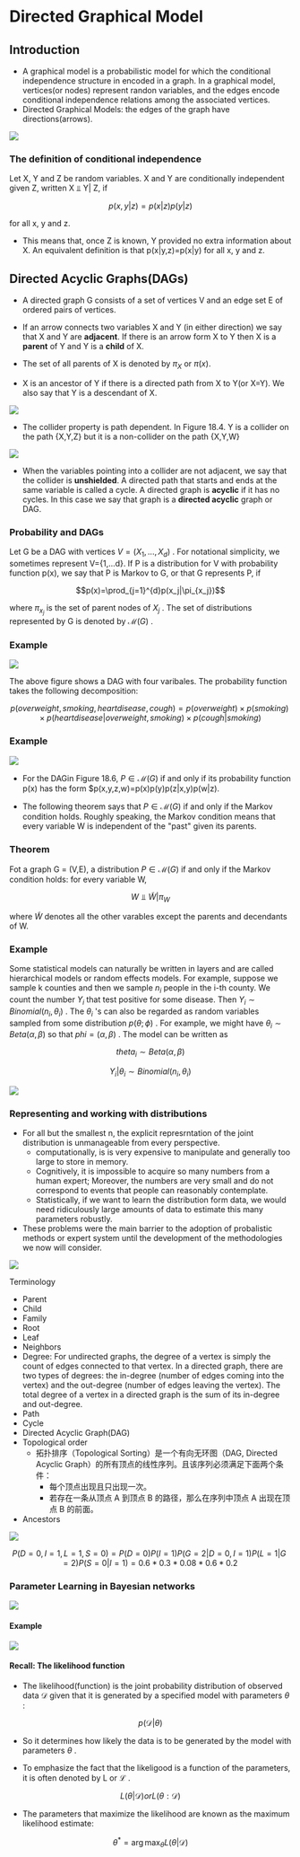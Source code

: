 # Directed Graphical Model

## Introduction
- A graphical model is a probabilistic model for which the conditional independence structure in encoded in a graph. In a graphical model, vertices(or nodes) represent randon variables, and the edges encode conditional independence relations among the associated vertices. 
- Directed Graphical Models: the edges of the graph have directions(arrows).

![](Pictures/DGM01.png)

### The definition of conditional independence

Let X, Y and Z be random variables. X and Y are conditionally independent given Z, written X ⫫ Y| Z, if

$$p(x,y|z)=p(x|z)p(y|z)$$

for all x, y and z.

- This means that, once Z is known, Y provided no extra information about X. An equivalent definition is that p(x|y,z)=p(x|y) for all x, y and z. 

## Directed Acyclic Graphs(DAGs)

- A directed graph G consists of a set of vertices V and an edge set E of ordered pairs of vertices. 

- If an arrow connects two variables X and Y (in either direction) we say that X and Y are **adjacent**. If there is an arrow form X to Y then X is a **parent** of Y and Y is a **child** of X. 
- The set of all parents of X is denoted by $\pi_X$ or $\pi(x)$.
- X is an ancestor of Y if there is a directed path from X to Y(or X=Y). We also say that Y is a descendant of X.

![](Pictures/DGM02.png)

- The collider property is path dependent. In Figure 18.4. Y is a collider on the path {X,Y,Z} but it is a non-collider on the path {X,Y,W}

![](Pictures/DGM03.png)

- When the variables pointing into a collider are not adjacent, we say that the collider is **unshielded**. A directed path that starts and ends at the same variable is called a cycle. A directed graph is **acyclic** if it has no cycles. In this case we say that graph is a **directed acyclic** graph or DAG.

### Probability and DAGs

Let G be a DAG with vertices $V=(X_1,..., X_d)$ . For notational simplicity, we sometimes represent V={1,...d}. If P is a distribution for V with probability function p(x), we say that P is Markov to G, or that G represents P, if

$$p(x)=\prod_{j=1}^{d}p(x_j|\pi_{x_j})$$

where $\pi_{x_j}$ is the set of parent nodes of $X_j$ . The set of distributions represented by G is denoted by $\mathcal{M}(G)$ .

### Example

![](Pictures/DGM04.png)

The above figure shows a DAG with four varibales. The probability function takes the following decomposition:

$$p(overweight, smoking, heart disease, cough) = p(overweight)\times p(smoking)\times p(heart disease| overweight,smoking)\times p(cough|smoking)$$

### Example

![](Pictures/DGM05.png)

- For the DAGin Figure 18.6, $P\in \mathcal{M}(G)$ if and only if its probability function p(x) has the form $p(x,y,z,w)=p(x)p(y)p(z|x,y)p(w|z).

- The following theorem says that $P\in \mathcal{M}(G)$ if and only if the Markov condition holds. Roughly speaking, the Markov condition means that every variable W is independent of the "past" given its parents.

### Theorem

Fot a graph G = (V,E), a distribution $P\in \mathcal{M}(G)$ if and only if the Markov condition holds: for every variable W,

$$W ⫫ \widetilde{W}|\pi_W$$

where $\widetilde{W}$ denotes all the other varables except the parents and decendants of W.

### Example

Some statistical models can naturally be written in layers and are called hierarchical models or random effects models. For example, suppose we sample k counties and then we sample $n_i$ people in the i-th county. We count the number $Y_i$ that test positive for some disease. Then $Y_i\sim Binomial(n_i, \theta_i)$ . The $\theta_i$ 's can also be regarded as random variables sampled from some distribution $p(\theta; \phi)$ . For example, we might have $\theta_i \sim Beta(\alpha, \beta)$ so that $phi=(\alpha, \beta)$ . The model can be written as

$$theta_i \sim Beta(\alpha, \beta)$$

$$Y_i|\theta_i \sim Binomial(n_i, \theta_i)$$

![](Pictures/DGM06.png)

### Representing and working with distributions 

- For all but the smallest n, the explicit represrntation of the joint distribution is unmanageable from every perspective.
    - computationally, is is very expensive to manipulate and generally too large to store in memory. 
    - Cognitively, it is impossible to acquire so many numbers from a human expert; Moreover, the numbers are very small and do not correspond to events that people can reasonably contemplate. 
    - Statistically, if we want to learn the distribution form data, we would need ridiculously large amounts of data to estimate this many parameters robustly. 
- These problems were the main barrier to the adoption of probalistic methods or expert system until the development of the methodologies we now will consider.

![](Pictures/DGM07.png)

Terminology
- Parent
- Child
- Family
- Root
- Leaf
- Neighbors
- Degree:
    For undirected graphs, the degree of a vertex is simply the count of edges connected to that vertex. In a directed graph, there are two types of degrees: the in-degree (number of edges coming into the vertex) and the out-degree (number of edges leaving the vertex). The total degree of a vertex in a directed graph is the sum of its in-degree and out-degree.
- Path
- Cycle
- Directed Acyclic Graph(DAG)
- Topological order
    - 拓扑排序（Topological Sorting）是一个有向无环图（DAG, Directed Acyclic Graph）的所有顶点的线性序列。且该序列必须满足下面两个条件：
        - 每个顶点出现且只出现一次。
        - 若存在一条从顶点 A 到顶点 B 的路径，那么在序列中顶点 A 出现在顶点 B 的前面。
- Ancestors

![](Pictures/DGM08.png)

$$P(D=0, I = 1, L=1, S=0) = P(D=0)P(I=1)P(G=2|D=0,I=1)P(L=1|G=2)P(S=0|I=1) = 0.6*0.3*0.08*0.6*0.2$$

### Parameter Learning in Bayesian networks

![](Pictures/DGM09.png)

#### Example

![](Pictures/DGM10.png)

#### Recall: The likelihood function

- The likelihood(function) is the joint probability distribution of observed data $\mathcal{D}$ given that it is generated by a specified model with parameters $\theta$ :

$$p( \mathcal{D} | \theta )$$

- So it determines how likely the data is to be generated by the model with parameters $\theta$ .

- To emphasize the fact that the likeligood is a function of the parameters, it is often denoted by L or $\mathcal{L}$ .

$$L(\theta | \mathcal{D}) or L(\theta : \mathcal{D} )$$

- The parameters that maximize the likelihood are known as the maximum likelihood estimate:

$$\theta^{*} = \arg \max_{\theta} L(\theta | \mathcal{D})$$
